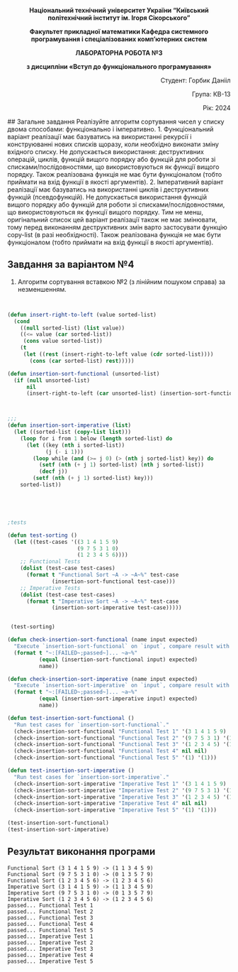 <p align="center"><b>Національний технічний університет України “Київський політехнічний інститут ім. Ігоря Сікорського”</b></p>
<p align="center"><b>Факультет прикладної математики Кафедра системного програмування і спеціалізованих комп’ютерних систем</b></p>
<p align="center"><b>ЛАБОРАТОРНА РОБОТА №3</b></p>
<p align="center"><b>з дисципліни «Вступ до функціонального програмування»</b></p>

<div align="right">
    <p>Студент: Горбик Данііл</p>
    <p>Група: КВ-13</p>
    <p>Рік: 2024</p>
</div>
## Загальне завдання
Реалізуйте алгоритм сортування чисел у списку двома способами: функціонально і імперативно. 
1. Функціональний варіант реалізації має базуватись на використанні рекурсії і конструюванні нових списків щоразу, коли необхідно виконати зміну вхідного списку. Не допускається використання: деструктивних операцій, циклів, функцій вищого порядку або функцій для роботи зі списками/послідовностями, що використовуються як функції вищого порядку. Також реалізована функція не має бути функціоналом (тобто приймати на вхід функції в якості аргументів). 
2. Імперативний варіант реалізації має базуватись на використанні циклів і деструктивних функцій (псевдофункцій). Не допускається використання функцій вищого порядку або функцій для роботи зі списками/послідовностями, що використовуються як функції вищого порядку. Тим не менш, оригінальний список цей варіант реалізації також не має змінювати, тому перед виконанням деструктивних змін варто застосувати функцію copy-list (в разі необхідності). Також реалізована функція не має бути функціоналом (тобто приймати на вхід функції в якості аргументів).

## Завдання за варіантом №4

1. Алгоритм сортування вставкою №2 (з лінійним пошуком справа) за незменшенням.

```lisp


(defun insert-right-to-left (value sorted-list)
  (cond
    ((null sorted-list) (list value))
    ((<= value (car sorted-list))
     (cons value sorted-list))
    (t
     (let ((rest (insert-right-to-left value (cdr sorted-list))))
       (cons (car sorted-list) rest)))))

(defun insertion-sort-functional (unsorted-list)
  (if (null unsorted-list)
      nil
      (insert-right-to-left (car unsorted-list) (insertion-sort-functional (cdr unsorted-list)))))



;;;
(defun insertion-sort-imperative (list)
  (let ((sorted-list (copy-list list)))
    (loop for i from 1 below (length sorted-list) do
      (let ((key (nth i sorted-list))
            (j (- i 1)))
        (loop while (and (>= j 0) (> (nth j sorted-list) key)) do
          (setf (nth (+ j 1) sorted-list) (nth j sorted-list))
          (decf j))
        (setf (nth (+ j 1) sorted-list) key)))
    sorted-list))





;tests

(defun test-sorting ()
  (let ((test-cases '((3 1 4 1 5 9)
                      (9 7 5 3 1 0)
                      (1 2 3 4 5 6))))
    ;; Functional Tests
    (dolist (test-case test-cases)
      (format t "Functional Sort ~A -> ~A~%" test-case
              (insertion-sort-functional test-case)))
    ;; Imperative Tests
    (dolist (test-case test-cases)
      (format t "Imperative Sort ~A -> ~A~%" test-case
              (insertion-sort-imperative test-case)))))


 (test-sorting)

(defun check-insertion-sort-functional (name input expected)
  "Execute `insertion-sort-functional` on `input`, compare result with `expected`, and print comparison status."
  (format t "~:[FAILED~;passed~]... ~a~%"
          (equal (insertion-sort-functional input) expected)
          name))

(defun check-insertion-sort-imperative (name input expected)
  "Execute `insertion-sort-imperative` on `input`, compare result with `expected`, and print comparison status."
  (format t "~:[FAILED~;passed~]... ~a~%"
          (equal (insertion-sort-imperative input) expected)
          name))

(defun test-insertion-sort-functional ()
  "Run test cases for `insertion-sort-functional`."
  (check-insertion-sort-functional "Functional Test 1" '(3 1 4 1 5 9) '(1 1 3 4 5 9))
  (check-insertion-sort-functional "Functional Test 2" '(9 7 5 3 1) '(1 3 5 7 9))
  (check-insertion-sort-functional "Functional Test 3" '(1 2 3 4 5) '(1 2 3 4 5))
  (check-insertion-sort-functional "Functional Test 4" nil nil)
  (check-insertion-sort-functional "Functional Test 5" '(1) '(1)))

(defun test-insertion-sort-imperative ()
  "Run test cases for `insertion-sort-imperative`."
  (check-insertion-sort-imperative "Imperative Test 1" '(3 1 4 1 5 9) '(1 1 3 4 5 9))
  (check-insertion-sort-imperative "Imperative Test 2" '(9 7 5 3 1) '(1 3 5 7 9))
  (check-insertion-sort-imperative "Imperative Test 3" '(1 2 3 4 5) '(1 2 3 4 5))
  (check-insertion-sort-imperative "Imperative Test 4" nil nil)
  (check-insertion-sort-imperative "Imperative Test 5" '(1) '(1)))

(test-insertion-sort-functional)
(test-insertion-sort-imperative)

```

## Результат виконання програми

```
Functional Sort (3 1 4 1 5 9) -> (1 1 3 4 5 9)
Functional Sort (9 7 5 3 1 0) -> (0 1 3 5 7 9)
Functional Sort (1 2 3 4 5 6) -> (1 2 3 4 5 6)
Imperative Sort (3 1 4 1 5 9) -> (1 1 3 4 5 9)
Imperative Sort (9 7 5 3 1 0) -> (0 1 3 5 7 9)
Imperative Sort (1 2 3 4 5 6) -> (1 2 3 4 5 6)
passed... Functional Test 1
passed... Functional Test 2
passed... Functional Test 3
passed... Functional Test 4
passed... Functional Test 5
passed... Imperative Test 1
passed... Imperative Test 2
passed... Imperative Test 3
passed... Imperative Test 4
passed... Imperative Test 5
```
